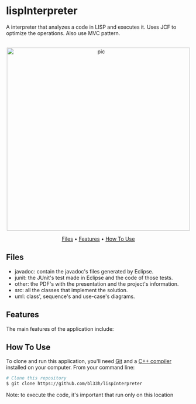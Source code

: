 # lispInterpreter
A interpreter that analyzes a code in LISP and executes it. Uses JCF to optimize the operations. Also use MVC pattern.

<p align="center">
  <br>
  <img src="https://i.redd.it/hnufl77jhr731.gif" alt="pic" width="500">
  <br>
</p>
<p align="center" >
  <a href="#Files">Files</a> •
  <a href="#Features">Features</a> •
  <a href="#how-to-use">How To Use</a> 
</p>

## Files
- javadoc: contain the javadoc's files generated by Eclipse.
- junit: the JUnit's test made in Eclipse and the code of those tests.
- other: the PDF's with the presentation and the project's information.
- src: all the classes that implement the solution.
- uml: class', sequence's and use-case's diagrams.

## Features
The main features of the application include:


## How To Use
To clone and run this application, you'll need [Git](https://git-scm.com) and a [C++ compiler](https://www.fdi.ucm.es/profesor/luis/fp/devtools/mingw.html) installed on your computer. From your command line:

```bash
# Clone this repository
$ git clone https://github.com/bl33h/lispInterpreter

```

Note: to execute the code, it's important that run only on this location
